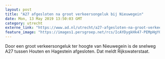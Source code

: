 ```yaml
---
layout: post
title: "A27 afgesloten na groot verkeersongeluk bij Nieuwegein"
date: Mon, 13 May 2019 13:50:03 GMT
category: utrecht
externe_link: "https://www.ad.nl/utrecht/a27-afgesloten-na-groot-verkeersongeluk-bij-nieuwegein~ab9e23bb/"
feature_image: "https://images1.persgroep.net/rcs/IcAYDygkHk47-PEMpHgYO1eRisU/diocontent/148239883/_fitwidth/400/?appId=21791a8992982cd8da851550a453bd7f&quality=0.7"
---
```


Door een groot verkeersongeluk ter hoogte van Nieuwegein is de snelweg A27 tussen Houten en Hagestein afgesloten. Dat meldt Rijkswaterstaat.
